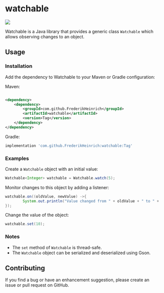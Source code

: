 # watchable

[![](https://jitpack.io/v/FrederikHeinrich/watchable.svg)](https://jitpack.io/#FrederikHeinrich/watchable)

Watchable is a Java library that provides a generic class `Watchable` which allows observing changes to an object.

## Usage

### Installation

Add the dependency to Watchable to your Maven or Gradle configuration:

Maven:

```xml

<dependency>
    <dependency>
        <groupId>com.github.FrederikHeinrich</groupId>
        <artifactId>watchable</artifactId>
        <version>Tag</version>
    </dependency>
</dependency>
```

Gradle:

```groovy
implementation 'com.github.FrederikHeinrich:watchable:Tag'
```

### Examples

Create a `Watchable` object with an initial value:

```java
Watchable<Integer> watchable = Watchable.watch(5);
```

Monitor changes to this object by adding a listener:

```java
watchable.on((oldValue, newValue) ->{
        System.out.println("Value changed from " + oldValue + " to " + newValue + ".");
});
```

Change the value of the object:

```java
watchable.set(10);
```

### Notes

- The `set` method of `Watchable` is thread-safe.
- The `Watchable` object can be serialized and deserialized using Gson.

## Contributing

If you find a bug or have an enhancement suggestion, please create an issue or pull request on GitHub.
